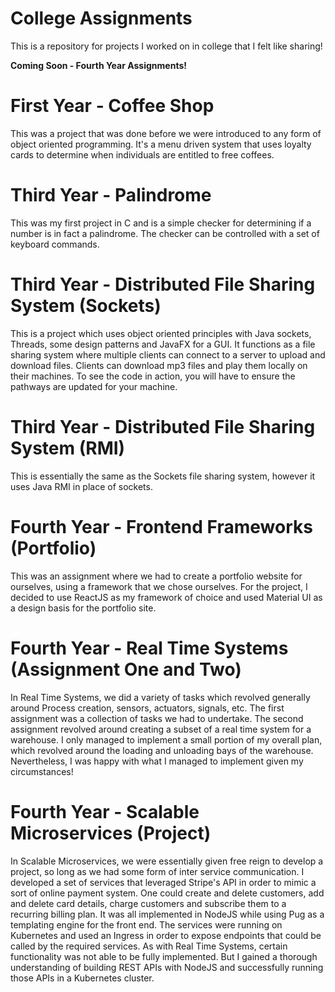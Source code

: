 # College Assignments
This is a repository for projects I worked on in college that I felt like sharing!

**Coming Soon - Fourth Year Assignments!**

# First Year - Coffee Shop

This was a project that was done before we were introduced to any form of object oriented programming. It's a
menu driven system that uses loyalty cards to determine when individuals are entitled to free coffees.

# Third Year - Palindrome

This was my first project in C and is a simple checker for determining if a number is in fact a palindrome. The checker can be
controlled with a set of keyboard commands.

# Third Year - Distributed File Sharing System (Sockets)

This is a project which uses object oriented principles with Java sockets, Threads, some design patterns and JavaFX for a GUI.
It functions as a file sharing system where multiple clients can connect to a server to upload and download files. Clients can
download mp3 files and play them locally on their machines. To see the code in action, you will have to ensure the pathways are
updated for your machine.

# Third Year - Distributed File Sharing System (RMI)

This is essentially the same as the Sockets file sharing system, however it uses Java RMI in place of sockets.

# Fourth Year - Frontend Frameworks (Portfolio)

This was an assignment where we had to create a portfolio website for ourselves, using a framework that we chose ourselves. For the project, I decided to use ReactJS as my framework of choice and used Material UI as a design basis for the portfolio site.

# Fourth Year - Real Time Systems (Assignment One and Two)

In Real Time Systems, we did a variety of tasks which revolved generally around Process creation, sensors, actuators, signals, etc. The first assignment was a collection of tasks we had to undertake. The second assignment revolved around creating a subset of a real time system for a warehouse. I only managed to implement a small portion of my overall plan, which revolved around the loading and unloading bays of the warehouse. Nevertheless, I was happy with what I managed to implement given my circumstances!

# Fourth Year - Scalable Microservices (Project)

In Scalable Microservices, we were essentially given free reign to develop a project, so long as we had some form of inter service communication. I developed a set of services that leveraged Stripe's API in order to mimic a sort of online payment system. One could create and delete customers, add and delete card details, charge customers and subscribe them to a recurring billing plan. It was all implemented in NodeJS while using Pug as a templating engine for the front end. The services were running on Kubernetes and used an Ingress in order to expose endpoints that could be called by the required services. As with Real Time Systems, certain functionality was not able to be fully implemented. But I gained a thorough understanding of building REST APIs with NodeJS and successfully running those APIs in a Kubernetes cluster.